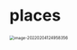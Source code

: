# places

<img src="https://cdn.jsdelivr.net/gh/Mark-Jackson-Github/images@master/uPic/image-20220204124958356.png" alt="image-20220204124958356" style="zoom:50%;" />